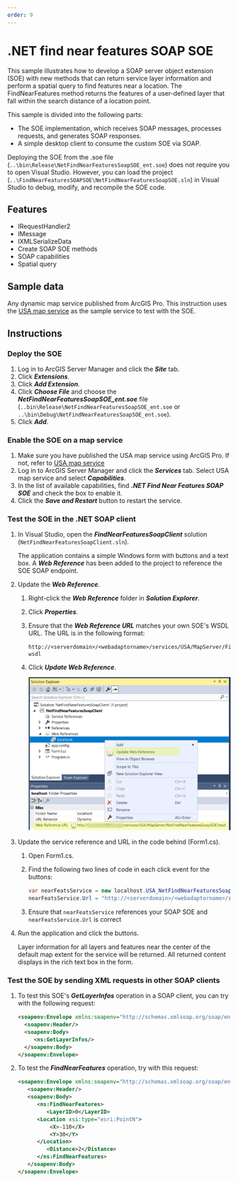 ```yaml
---
order: 9
---
```


# .NET find near features SOAP SOE
This sample illustrates how to develop a SOAP server object extension (SOE) with new methods that can return service layer information and perform a spatial query to find features near a location. The FindNearFeatures method returns the features of a user-defined layer that fall within the search distance of a location point.

This sample is divided into the following parts:

- The SOE implementation, which receives SOAP messages, processes requests, and generates SOAP responses.
- A simple desktop client to consume the custom SOE via SOAP.

Deploying the SOE from the .soe file (`..\bin\Release\NetFindNearFeaturesSoapSOE_ent.soe`) does not require you to open Visual Studio. However, you can load the project (`..\FindNearFeaturesSOAPSOE\NetFindNearFeaturesSoapSOE.sln`) in Visual Studio to debug, modify, and recompile the SOE code.


## Features
  * IRequestHandler2
  * IMessage
  * IXMLSerializeData
  * Create SOAP SOE methods
  * SOAP capabilities
  * Spatial query


## Sample data
  Any dynamic map service published from ArcGIS Pro. This instruction uses the [USA map service](../../../ReadMe.md#1-usa-service) as the sample service to test with the SOE.


## Instructions

### Deploy the SOE

1. Log in to ArcGIS Server Manager and click the ***Site*** tab.
2. Click ***Extensions***.
3. Click ***Add Extension***.
4. Click ***Choose File*** and choose the ***NetFindNearFeaturesSoapSOE_ent.soe*** file (`..bin\Release\NetFindNearFeaturesSoapSOE_ent.soe` or `..\bin\Debug\NetFindNearFeaturesSoapSOE_ent.soe`).
5. Click ***Add***.

### Enable the SOE on a map service

1. Make sure you have published the USA map service using ArcGIS Pro. If not, refer to [USA map service](../../../ReadMe.md#1-usa-service)
2. Log in to ArcGIS Server Manager and click the ***Services*** tab. Select USA map service and select ***Capabilities***.
3. In the list of available capabilities, find ***.NET Find Near Features SOAP SOE*** and check the box to enable it.
4. Click the ***Save and Restart*** button to restart the service.

### Test the SOE in the .NET SOAP client
1. In Visual Studio, open the ***FindNearFeaturesSoapClient*** solution (`NetFindNearFeaturesSoapClient.sln`). 

   The application contains a simple Windows form with buttons and a text box. A ***Web Reference*** has been added to the project to reference the SOE SOAP endpoint. 
2. Update the ***Web Reference***.
   1. Right-click the ***Web Reference*** folder in ***Solution Explorer***.
   2. Click ***Properties***.
   3. Ensure that the ***Web Reference URL*** matches your own SOE's WSDL URL. The URL is in the following format:
      ```
      http://<serverdomain>/<webadaptorname>/services/USA/MapServer/FindNearFeaturesSoapSOE?wsdl
      ```
   4. Click ***Update Web Reference***.
   
      ![](../../../../images/netsp/NetFindSoap1.png "Net Find Near SOAP Sample")
3. Update the service reference and URL in the code behind (Form1.cs).
   1. Open Form1.cs.
   2. Find the following two lines of code in each click event for the buttons:
   
      ``` c#
      var nearFeatsService = new localhost.USA_NetFindNearFeaturesSoapSOE();
      nearFeatsService.Url = "http://<serverdomain>/<webadaptorname>/services/USA/MapServer/NetFindNearFeaturesSoapSOE";
      ```
   3. Ensure that `nearFeatsService` references your SOAP SOE and `nearFeatsService.Url` is correct
4. Run the application and click the buttons. 
   
   Layer information for all layers and features near the center of the default map extent for the service will be returned. All returned content displays in the rich text box in the form.

### Test the SOE by sending XML requests in other SOAP clients
1. To test this SOE's ***GetLayerInfos*** operation in a SOAP client, you can try with the following request:

    ``` xml
   <soapenv:Envelope xmlns:soapenv="http://schemas.xmlsoap.org/soap/envelope/" xmlns:ns="http://examples.esri.com/schemas/NetFindNearFeaturesSoapSOE/1.0">
      <soapenv:Header/>
      <soapenv:Body>
         <ns:GetLayerInfos/>
      </soapenv:Body>
   </soapenv:Envelope>
   ```
2. To test the ***FindNearFeatures*** operation, try with this request:

   ``` xml
   <soapenv:Envelope xmlns:soapenv="http://schemas.xmlsoap.org/soap/envelope/" xmlns:ns="http://examples.esri.com/schemas/NetFindNearFeaturesSoapSOE/1.0" xmlns:xsi="http://www.w3.org/2001/XMLSchema-instance" xmlns:xsd="http://www.w3.org/2001/XMLSchema" xmlns:esri="http://www.esri.com/schemas/ArcGIS/2.5.0">
      <soapenv:Header/>
      <soapenv:Body>
         <ns:FindNearFeatures>
            <LayerID>0</LayerID>
		 <Location xsi:type="esri:PointN">
			 <X>-110</X>
			 <Y>30</Y>
		 </Location>
            <Distance>2</Distance>
         </ns:FindNearFeatures>
      </soapenv:Body>
   </soapenv:Envelope>
   ```
